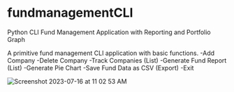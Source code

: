 # fundmanagementCLI
Python CLI Fund Management Application with Reporting and Portfolio Graph

A primitive fund management CLI application with basic functions.
-Add Company
-Delete Company
-Track Companies (List)
-Generate Fund Report (List)
-Generate Pie Chart
-Save Fund Data as CSV (Export)
-Exit

![Screenshot 2023-07-16 at 11 02 53 AM](https://github.com/turingblocks/fundmanagementCLI/assets/101488664/3128c5d4-d058-494a-bc0a-5603c14bab4f)
